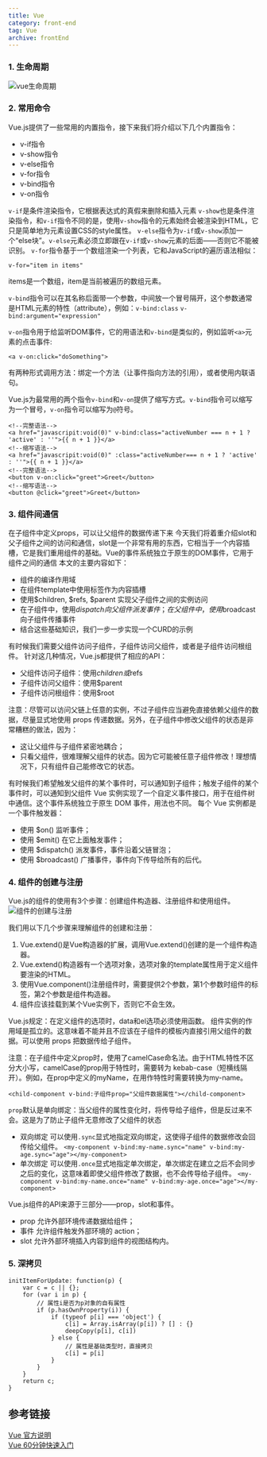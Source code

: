 ```yaml
---
title: Vue
category: front-end
tag: Vue
archive: frontEnd
---
```


### 1. 生命周期
![vue生命周期](https://i.imgur.com/xnumWs2.png)

### 2. 常用命令
Vue.js提供了一些常用的内置指令，接下来我们将介绍以下几个内置指令：
* v-if指令
* v-show指令
* v-else指令
* v-for指令
* v-bind指令
* v-on指令

`v-if`是条件渲染指令，它根据表达式的真假来删除和插入元素
`v-show`也是条件渲染指令，和`v-if`指令不同的是，使用`v-show`指令的元素始终会被渲染到HTML，它只是简单地为元素设置CSS的style属性。
`v-else`指令为`v-if`或`v-show`添加一个“else块”。`v-else`元素必须立即跟在`v-if`或`v-show`元素的后面——否则它不能被识别。
`v-for`指令基于一个数组渲染一个列表，它和JavaScript的遍历语法相似：
```
v-for="item in items"
```
items是一个数组，item是当前被遍历的数组元素。
 
`v-bind`指令可以在其名称后面带一个参数，中间放一个冒号隔开，这个参数通常是HTML元素的特性（attribute），例如：`v-bind:class` `v-bind:argument="expression"`
 
`v-on`指令用于给监听DOM事件，它的用语法和`v-bind`是类似的，例如监听`<a>`元素的点击事件:

```
<a v-on:click="doSomething">
```

有两种形式调用方法：绑定一个方法（让事件指向方法的引用），或者使用内联语句。

Vue.js为最常用的两个指令`v-bind`和`v-on`提供了缩写方式。`v-bind`指令可以缩写为一个冒号，`v-on`指令可以缩写为`@`符号。
```
<!--完整语法-->
<a href="javascripit:void(0)" v-bind:class="activeNumber === n + 1 ? 'active' : ''">{{ n + 1 }}</a>
<!--缩写语法-->
<a href="javascripit:void(0)" :class="activeNumber=== n + 1 ? 'active' : ''">{{ n + 1 }}</a>
<!--完整语法-->
<button v-on:click="greet">Greet</button>
<!--缩写语法-->
<button @click="greet">Greet</button>
```

### 3. 组件间通信
在子组件中定义props，可以让父组件的数据传递下来
今天我们将着重介绍slot和父子组件之间的访问和通信，slot是一个非常有用的东西，它相当于一个内容插槽，它是我们重用组件的基础。Vue的事件系统独立于原生的DOM事件，它用于组件之间的通信
本文的主要内容如下：
* 组件的编译作用域
* 在组件template中使用<slot>标签作为内容插槽
* 使用$children, $refs, $parent 实现父子组件之间的实例访问
* 在子组件中，使用$dispatch向父组件派发事件；在父组件中，使用$broadcast向子组件传播事件
* 结合这些基础知识，我们一步一步实现一个CURD的示例

有时候我们需要父组件访问子组件，子组件访问父组件，或者是子组件访问根组件。
针对这几种情况，Vue.js都提供了相应的API：
* 父组件访问子组件：使用$children或$refs
* 子组件访问父组件：使用$parent
* 子组件访问根组件：使用$root

注意：尽管可以访问父链上任意的实例，不过子组件应当避免直接依赖父组件的数据，尽量显式地使用 props 传递数据。另外，在子组件中修改父组件的状态是非常糟糕的做法，因为： 
* 这让父组件与子组件紧密地耦合； 
* 只看父组件，很难理解父组件的状态。因为它可能被任意子组件修改！理想情况下，只有组件自己能修改它的状态。


有时候我们希望触发父组件的某个事件时，可以通知到子组件；触发子组件的某个事件时，可以通知到父组件
Vue 实例实现了一个自定义事件接口，用于在组件树中通信。这个事件系统独立于原生 DOM 事件，用法也不同。
每个 Vue 实例都是一个事件触发器：
* 使用 $on() 监听事件；
* 使用 $emit() 在它上面触发事件；
* 使用 $dispatch() 派发事件，事件沿着父链冒泡；
* 使用 $broadcast() 广播事件，事件向下传导给所有的后代。

### 4. 组件的创建与注册
Vue.js的组件的使用有3个步骤：创建组件构造器、注册组件和使用组件。
![组件的创建与注册](https://i.imgur.com/0REImoZ.png)

我们用以下几个步骤来理解组件的创建和注册：
1. Vue.extend()是Vue构造器的扩展，调用Vue.extend()创建的是一个组件构造器。 
2. Vue.extend()构造器有一个选项对象，选项对象的template属性用于定义组件要渲染的HTML。 
3. 使用Vue.component()注册组件时，需要提供2个参数，第1个参数时组件的标签，第2个参数是组件构造器。 
4. 组件应该挂载到某个Vue实例下，否则它不会生效。

Vue.js规定：在定义组件的选项时，data和el选项必须使用函数。
组件实例的作用域是孤立的。这意味着不能并且不应该在子组件的模板内直接引用父组件的数据。可以使用 props 把数据传给子组件。

注意：在子组件中定义prop时，使用了camelCase命名法。由于HTML特性不区分大小写，camelCase的prop用于特性时，需要转为 kebab-case（短横线隔开）。例如，在prop中定义的myName，在用作特性时需要转换为my-name。

`<child-component v-bind:子组件prop="父组件数据属性"></child-component>`

`prop`默认是单向绑定：当父组件的属性变化时，将传导给子组件，但是反过来不会。这是为了防止子组件无意修改了父组件的状态

* 双向绑定
可以使用`.sync`显式地指定双向绑定，这使得子组件的数据修改会回传给父组件。
`<my-component v-bind:my-name.sync="name" v-bind:my-age.sync="age"></my-component>`
* 单次绑定
可以使用`.once`显式地指定单次绑定，单次绑定在建立之后不会同步之后的变化，这意味着即使父组件修改了数据，也不会传导给子组件。
`<my-component v-bind:my-name.once="name" v-bind:my-age.once="age"></my-component>`

Vue.js组件的API来源于三部分——prop，slot和事件。
* prop 允许外部环境传递数据给组件；
* 事件 允许组件触发外部环境的 action；
* slot 允许外部环境插入内容到组件的视图结构内。

### 5. 深拷贝
```
initItemForUpdate: function(p) {
    var c = c || {};
    for (var i in p) {
        // 属性i是否为p对象的自有属性
        if (p.hasOwnProperty(i)) {
            if (typeof p[i] === 'object') {
                c[i] = Array.isArray(p[i]) ? [] : {}
                deepCopy(p[i], c[i])
            } else {
                // 属性是基础类型时，直接拷贝
                c[i] = p[i]
            }
        }
    }
    return c;
}
```










## 参考链接  
[Vue 官方说明](https://cn.vuejs.org/v2/guide/syntax.html)  
[Vue 60分钟快速入门](http://www.cnblogs.com/keepfool/p/5619070.html)
